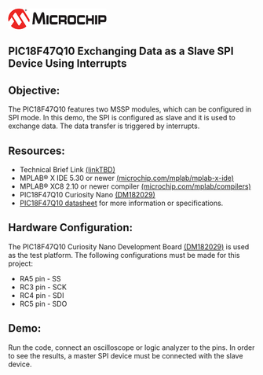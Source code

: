 <div id="readme" class="Box-body readme blob js-code-block-container">
<article class="markdown-body entry-content p-3 p-md-6" itemprop="text"><p><a href="https://www.microchip.com" rel="nofollow"><img src="Images/MicrochipLogo.png" alt="MCHP" style="max-width:100%;"></a></p>


# PIC18F47Q10 Exchanging Data as a Slave SPI Device Using Interrupts

## Objective:
The PIC18F47Q10 features two MSSP modules, which can be configured in SPI mode.
In this demo, the SPI is configured as slave and it is used to exchange data. The data transfer is triggered by interrupts.

## Resources:
- Technical Brief Link [(linkTBD)](http://www.microchip.com/)
- MPLAB® X IDE 5.30 or newer [(microchip.com/mplab/mplab-x-ide)](http://www.microchip.com/mplab/mplab-x-ide)
- MPLAB® XC8 2.10 or newer compiler [(microchip.com/mplab/compilers)](http://www.microchip.com/mplab/compilers)
- PIC18F47Q10 Curiosity Nano [(DM182029)](https://www.microchip.com/Developmenttools/ProductDetails/DM182029)
- [PIC18F47Q10 datasheet](http://ww1.microchip.com/downloads/en/DeviceDoc/40002043D.pdf) for more information or specifications.

## Hardware Configuration:
The PIC18F47Q10 Curiosity Nano Development Board [(DM182029)](https://www.microchip.com/Developmenttools/ProductDetails/DM182029) is used as the test platform.
The following configurations must be made for this project:
- RA5 pin - SS
- RC3 pin - SCK
- RC4 pin - SDI
- RC5 pin - SDO

## Demo:
Run the code, connect an oscilloscope or logic analyzer to the pins. In order to see the results, a master SPI device must be connected with the slave device.
